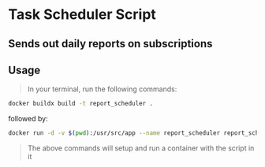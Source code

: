 # Task Scheduler Script
## Sends out daily reports on subscriptions

## Usage
> In your terminal, run the following commands:

``` bash
docker buildx build -t report_scheduler .
```
followed by:

``` bash
docker run -d -v $(pwd):/usr/src/app --name report_scheduler report_scheduler:latest
```

> The above commands will setup and run a container with the script in it
